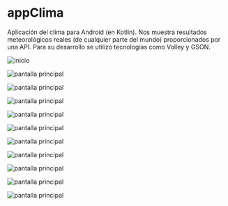 # appClima
Aplicación del clima para Android (en Kotlin). Nos muestra resultados meteorológicos reales (de cualquier parte del mundo) proporcionados por una API.
Para su desarrollo se utilizó tecnologías como Volley y GSON.



![inicio](https://k62.kn3.net/taringa/5/9/3/B/9/3/maxisandoval37/C8F.jpg)

![pantalla principal](https://k62.kn3.net/taringa/E/C/0/6/3/1/maxisandoval37/161.jpg)

![pantalla principal](https://k62.kn3.net/taringa/7/5/3/2/7/4/maxisandoval37/F97.jpg)

![pantalla principal](https://k62.kn3.net/taringa/F/1/8/E/8/0/maxisandoval37/8A3.jpg)

![pantalla principal](https://k62.kn3.net/taringa/3/0/5/3/1/E/maxisandoval37/5DC.jpg)

![pantalla principal](https://k62.kn3.net/taringa/3/5/C/9/5/E/maxisandoval37/2E5.jpg)

![pantalla principal](https://k62.kn3.net/taringa/A/5/A/9/3/B/maxisandoval37/022.jpg)

![pantalla principal](https://k62.kn3.net/taringa/3/9/A/7/E/2/maxisandoval37/7BA.jpg)

![pantalla principal](https://k62.kn3.net/taringa/9/F/6/1/E/3/maxisandoval37/1D8.jpg)

![pantalla principal](https://k62.kn3.net/taringa/C/0/A/D/B/A/maxisandoval37/FE5.jpg)

![pantalla principal](https://k62.kn3.net/taringa/F/A/1/3/5/0/maxisandoval37/28D.jpg)
